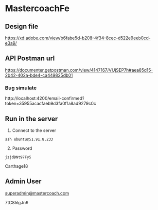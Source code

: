 # MastercoachFe

## Design file

https://xd.adobe.com/view/b6fabe5d-b208-4f34-8cec-d522e9eeb0cd-e3a9/

## API Postman url

https://documenter.getpostman.com/view/4147167/VUjSEP7h#aea85d15-2b42-402a-bde4-ca449825db01

### Bug simulate

http://localhost:4200/email-confirmed?token=35955acacfaeb9d3fa0f1a8ad9279c0c

## Run in the server

1. Connect to the server

```
ssh ubuntu@51.91.8.233
```

2. Password

```
jzjdDNt97Fy5
```

Carthage18

## Admin User

superadmin@mastercoach.com

7tC85lgJn9
